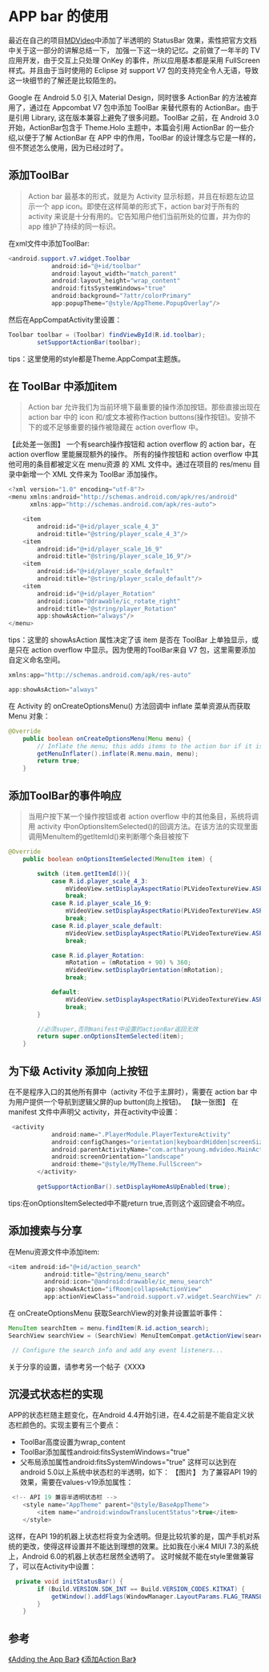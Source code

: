 # APP bar 的使用

最近在自己的项目[MDVideo](https://github.com/AndroidTips/MDVideo)中添加了半透明的 StatusBar 效果，索性把官方文档中关于这一部分的讲解总结一下，
加强一下这一块的记忆。之前做了一年半的 TV 应用开发，由于交互上只处理 OnKey 的事件，所以应用基本都是采用 FullScreen 样式。并且由于当时使用的 Eclipse 
对 support V7 包的支持完全令人无语，导致这一块细节的了解还是比较陌生的。

Google 在 Android 5.0 引入 Material Design，同时很多 ActionBar 的方法被弃用了，通过在 Appcombat V7 包中添加 ToolBar 来替代原有的 ActionBar。由于是引用 Library, 这在版本兼容上避免了很多问题。ToolBar 之前，在 Android 3.0开始，ActionBar包含于 Theme.Holo 主题中，本篇会引用 ActionBar 的一些介绍,以便于了解 ActionBar 在 APP 中的作用，ToolBar 的设计理念与它是一样的，但不赘述怎么使用，因为已经过时了。

## 添加ToolBar

> Action bar 最基本的形式，就是为 Activity 显示标题，并且在标题左边显示一个 app icon。即使在这样简单的形式下，action bar对于所有的 activity 来说是十分有用的。它告知用户他们当前所处的位置，并为你的 app 维护了持续的同一标识。

在xml文件中添加ToolBar:
```java
<android.support.v7.widget.Toolbar
            android:id="@+id/toolbar"
            android:layout_width="match_parent"
            android:layout_height="wrap_content"
            android:fitsSystemWindows="true"
            android:background="?attr/colorPrimary"
            app:popupTheme="@style/AppTheme.PopupOverlay"/>
```
然后在AppCompatActivity里设置：
```java
Toolbar toolbar = (Toolbar) findViewById(R.id.toolbar);
        setSupportActionBar(toolbar);
```
tips：这里使用的style都是Theme.AppCompat主题族。

## 在 ToolBar 中添加item
> Action bar 允许我们为当前环境下最重要的操作添加按钮。那些直接出现在 action bar 中的 icon 和/或文本被称作action buttons(操作按钮)。安排不下的或不足够重要的操作被隐藏在 action overflow 中。

【此处差一张图】
一个有search操作按钮和 action overflow 的 action bar，在 action overflow 里能展现额外的操作。
所有的操作按钮和 action overflow 中其他可用的条目都被定义在 menu资源 的 XML 文件中。通过在项目的 res/menu 目录中新增一个 XML 文件来为 ToolBar 添加操作。

```java
<?xml version="1.0" encoding="utf-8"?>
<menu xmlns:android="http://schemas.android.com/apk/res/android"
      xmlns:app="http://schemas.android.com/apk/res-auto">

    <item
        android:id="@+id/player_scale_4_3"
        android:title="@string/player_scale_4_3"/>
    <item
        android:id="@+id/player_scale_16_9"
        android:title="@string/player_scale_16_9"/>
    <item
        android:id="@+id/player_scale_default"
        android:title="@string/player_scale_default"/>
    <item
        android:id="@+id/player_Rotation"
        android:icon="@drawable/ic_rotate_right"
        android:title="@string/player_Rotation"
        app:showAsAction="always"/>
</menu>
```
tips：这里的 showAsAction 属性决定了该 item 是否在 ToolBar 上单独显示，或是只在 action overflow 中显示。因为使用的ToolBar来自 V7 包，这里需要添加自定义命名空间。

```java
xmlns:app="http://schemas.android.com/apk/res-auto"

app:showAsAction="always"
```
在 Activity 的 onCreateOptionsMenu() 方法回调中 inflate 菜单资源从而获取 Menu 对象：
```java
@Override
    public boolean onCreateOptionsMenu(Menu menu) {
        // Inflate the menu; this adds items to the action bar if it is present.
        getMenuInflater().inflate(R.menu.main, menu);
        return true;
    }
```
## 添加ToolBar的事件响应
> 当用户按下某一个操作按钮或者 action overflow 中的其他条目，系统将调用 activity 中onOptionsItemSelected()的回调方法。在该方法的实现里面调用MenuItem的getItemId()来判断哪个条目被按下

```java
@Override
    public boolean onOptionsItemSelected(MenuItem item) {

        switch (item.getItemId()){
            case R.id.player_scale_4_3:
                mVideoView.setDisplayAspectRatio(PLVideoTextureView.ASPECT_RATIO_4_3);
                break;
            case R.id.player_scale_16_9:
                mVideoView.setDisplayAspectRatio(PLVideoTextureView.ASPECT_RATIO_16_9);
                break;
            case R.id.player_scale_default:
                mVideoView.setDisplayAspectRatio(PLVideoTextureView.ASPECT_RATIO_PAVED_PARENT);
                break;

            case R.id.player_Rotation:
                mRotation = (mRotation + 90) % 360;
                mVideoView.setDisplayOrientation(mRotation);
                break;

            default:
                mVideoView.setDisplayAspectRatio(PLVideoTextureView.ASPECT_RATIO_PAVED_PARENT);
                break;
        }

        //必须super,否则manifest中设置的actionBar返回无效
        return super.onOptionsItemSelected(item);
    }
```
## 为下级 Activity 添加向上按钮
在不是程序入口的其他所有屏中（activity 不位于主屏时），需要在 action bar 中为用户提供一个导航到逻辑父屏的up button(向上按钮)。
【缺一张图】
在 manifest 文件中声明父 activity，并在activity中设置：
```java
 <activity
            android:name=".PlayerModule.PlayerTextureActivity"
            android:configChanges="orientation|keyboardHidden|screenSize"
            android:parentActivityName="com.artharyoung.mdvideo.MainActivity"
            android:screenOrientation="landscape"
            android:theme="@style/MyTheme.FullScreen">
        </activity>
        
        getSupportActionBar().setDisplayHomeAsUpEnabled(true);
```
tips:在onOptionsItemSelected中不能return true,否则这个返回键会不响应。

## 添加搜索与分享

在Menu资源文件中添加item:
```java
<item android:id="@+id/action_search"
          android:title="@string/menu_search"
          android:icon="@android:drawable/ic_menu_search"
          app:showAsAction="ifRoom|collapseActionView"
          app:actionViewClass="android.support.v7.widget.SearchView" />
```
在 onCreateOptionsMenu 获取SearchView的对象并设置监听事件：
```java
MenuItem searchItem = menu.findItem(R.id.action_search);
SearchView searchView = (SearchView) MenuItemCompat.getActionView(searchItem);

 // Configure the search info and add any event listeners...
```
关于分享的设置，请参考另一个帖子《XXX》
## 沉浸式状态栏的实现
APP的状态栏随主题变化，在Android 4.4开始引进，在4.4之前是不能自定义状态栏颜色的。实现主要有三个要点：

- ToolBar高度设置为wrap_content
- ToolBar添加属性android:fitsSystemWindows="true"
- 父布局添加属性android:fitsSystemWindows="true"
这样可以达到在android 5.0以上系统中状态栏的半透明，如下：
【图片】
为了兼容API 19的效果，需要在values-v19添加属性：
```java
 <!-- API 19 兼容半透明状态栏 -->
    <style name="AppTheme" parent="@style/BaseAppTheme">
        <item name="android:windowTranslucentStatus">true</item>
    </style>
```
这样，在API 19的机器上状态栏将变为全透明。但是比较坑爹的是，国产手机对系统的更改，使得这样设置并不能达到理想的效果。比如我在小米4 MIUI 7.3的系统上，Android 6.0的机器上状态栏居然全透明了。
这时候就不能在style里做兼容了，可以在Activity中设置：
```java
  private void initStatusBar() {
        if (Build.VERSION.SDK_INT == Build.VERSION_CODES.KITKAT) {
            getWindow().addFlags(WindowManager.LayoutParams.FLAG_TRANSLUCENT_STATUS);
        }
    }
```


## 参考
[《Adding the App Bar》](https://developer.android.com/training/appbar/index.html)
[《添加Action Bar》](http://hukai.me/android-training-course-in-chinese/basics/actionbar/index.html)
